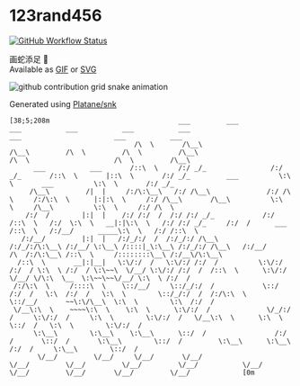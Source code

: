 # 123rand456

[![GitHub Workflow Status](https://img.shields.io/github/actions/workflow/status/123rand456/123rand456/snake.yml?label=Snake&style=flat-square)](https://github.com/123rand456/123rand456/actions/workflows/snake.yml)

画蛇添足 🐍  
Available as [GIF](https://raw.githubusercontent.com/123rand456/123rand456/output/github-contribution-grid-snake.gif) or [SVG](https://raw.githubusercontent.com/123rand456/123rand456/output/github-contribution-grid-snake.svg)

<!-- Snake Animation -->
<picture>
  <source
    media="(prefers-color-scheme: dark)"
    srcset="https://raw.githubusercontent.com/123rand456/123rand456/output/github-contribution-grid-snake-dark.svg"
  />
  <source
    media="(prefers-color-scheme: light)"
    srcset="https://raw.githubusercontent.com/123rand456/123rand456/output/github-contribution-grid-snake.svg"
  />
  <img
    alt="github contribution grid snake animation"
    src="https://raw.githubusercontent.com/123rand456/123rand456/output/ocean.gif"
  />
</picture>

Generated using [Platane/snk](https://github.com/Platane/snk)

```ansi
[38;5;208m                                ___         ___                    ___           ___           ___           ___                         ___                       ___           ___              
                               /\  \       /\__\                  /\__\         /\  \         /\  \         /\__\                       /\  \                     /\  \         /\__\             
      ___           ___       /::\  \     /:/ _/_                /:/ _/_       /::\  \       |::\  \       /:/ _/_         ___          \:\  \       ___          \:\  \       /:/ _/_            
     /\__\         /|  |     /:/\:\__\   /:/ /\__\              /:/ /\  \     /:/\:\  \      |:|:\  \     /:/ /\__\       /\__\          \:\  \     /\__\          \:\  \     /:/ /\  \           
    /:/  /        |:|  |    /:/ /:/  /  /:/ /:/ _/_            /:/ /::\  \   /:/  \:\  \   __|:|\:\  \   /:/ /:/ _/_     /:/  /      ___ /::\  \   /:/__/      _____\:\  \   /:/ /::\  \          
   /:/__/         |:|  |   /:/_/:/  /  /:/_/:/ /\__\          /:/_/:/\:\__\ /:/__/ \:\__\ /::::|_\:\__\ /:/_/:/ /\__\   /:/__/      /\  /:/\:\__\ /::\  \     /::::::::\__\ /:/__\/\:\__\         
  /::\  \       __|:|__|   \:\/:/  /   \:\/:/ /:/  /          \:\/:/ /:/  / \:\  \ /:/  / \:\~~\  \/__/ \:\/:/ /:/  /  /::\  \      \:\/:/  \/__/ \/\:\  \__  \:\~~\~~\/__/ \:\  \ /:/  /         
 /:/\:\  \     /::::\  \    \::/__/     \::/_/:/  /            \::/ /:/  /   \:\  /:/  /   \:\  \        \::/_/:/  /  /:/\:\  \      \::/__/       ~~\:\/\__\  \:\  \        \:\  /:/  /          
 \/__\:\  \    ~~~~\:\  \    \:\  \      \:\/:/  /              \/_/:/  /     \:\/:/  /     \:\  \        \:\/:/  /   \/__\:\  \      \:\  \          \::/  /   \:\  \        \:\/:/  /           
      \:\__\        \:\__\    \:\__\      \::/  /                 /:/  /       \::/  /       \:\__\        \::/  /         \:\__\      \:\__\         /:/  /     \:\__\        \::/  /            
       \/__/         \/__/     \/__/       \/__/                  \/__/         \/__/         \/__/         \/__/           \/__/       \/__/         \/__/       \/__/         \/__/             [0m
```
